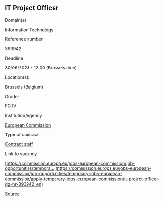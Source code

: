 IT Project Officer
------------------

Domain(s)

Information Technology

Reference number

393942

Deadline

30/06/2023 - 12:00 (Brussels time)

Location(s): 

Brussels (Belgium)

  

Grade: 

FG IV

  

Institution/Agency

[European Commission](/en/institutions/european-commission)

Type of contract

[Contract staff](/staff-categories#tab-Contract%20staff)

Link to vacancy

[https://commission.europa.eu/jobs-european-commission/job-opportunities/tempora…](https://commission.europa.eu/jobs-european-commission/job-opportunities/temporary-jobs-european-commission/apply-temporary-jobs-european-commission/it-project-officer-dg-hr-393942_en)

[Source](https://epso.europa.eu/en/job-opportunities/it-project-officer/393942)